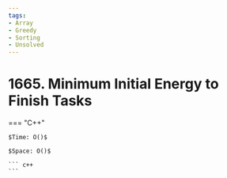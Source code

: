 ```yaml
---
tags:
- Array
- Greedy
- Sorting
- Unsolved
---
```



# 1665. Minimum Initial Energy to Finish Tasks

=== "C++"

    $Time: O()$

    $Space: O()$

    ``` c++
    ```